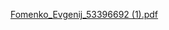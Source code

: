 [Fomenko_Evgenij_53396692 (1).pdf](https://github.com/Eugenetucha/cv/files/9584867/Fomenko_Evgenij_53396692.1.pdf)
